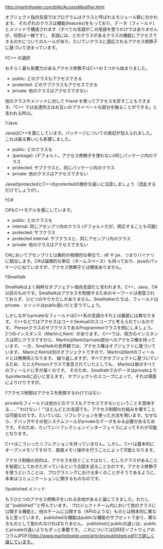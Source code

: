 http://martinfowler.com/bliki/AccessModifier.html

オブジェクト指向言語ではプログラムはクラスと呼ばれるモジュール群に分かれます。
それぞれのクラスは機能(features)をもっており、データ（フィールド）とメソッドで構成されます（すべての言語がこの用語を使うわけではありませんが、役割は一緒です）。
言語には、どのクラスがあるクラスの機能にアクセスできるのかについてのルールがあり、たいていクラスに適応されるアクセス修飾子に基づいて決まっています。

!!C++ の選択

おそらく最も影響力のあるアクセス修飾子はC++の３つから始まりました。

* public: どのクラスもアクセスできる
* protected: どのサブクラスもアクセスできる
* private: 他のクラスはアクセスできない

他のクラスやメソッドに対して friend を使ってアクセスを許すこともできます。「C++ では友達同士はお互いのプライベートな部分を触ることができる」と言われる所以。

!!Java

JavaはC++を基にしています。パッケージについての表記が加えられました。これは振る舞いにも影響しました。

* public: どのクラスも
* (package): (デフォルト。アクセス修飾子を使わない)同じパッケージ内のクラス
* protected: サブクラスと、同じパッケージ内のクラス
* private: 他のクラスはアクセスできない

JavaのprotectedとC++のprotectedの微妙な違いに注意しましょう（混乱するだけでしょうが）。

!!C# 

C#もC++モデルを基にしています。

* public: どのクラスも
* internal: 同じアセンブリ内のクラス (デフォルトだが、明示することも可能)
* protected: サブクラス
* protected internal: サブクラスと、同じアセンブリ内のクラス
* private: 他のクラスはアクセスできない

C#においてアセンブリとは集約の物理的な単位で、dll や jar、つまりバイナリに相当します。C#は論理的な単位（ネームスペース）も持っており、javaのパッケージに似ていますが、アクセス修飾子とは関係ありません。

!!Smalltalk 

Smalltalkはよく純粋なオブジェクト指向言語だと言われます。C++、Java、C#以前のものです。Smalltalkはアクセスを制御するためのキーワードは用意されておらず、ひとつのやりかたしかありません。Smalltalkerたちは、フィールドはprivate、メソッドはpublic扱いだと言うでしょう。

しかしながらprivateなフィールドはC++系の言語のそれとは厳密には異なります。
C++などではアクセスはコード(textual)のスコープと考えられているのです。
PersonクラスのサブクラスであるProgrammerクラスを例にしましょう。
2つのインスタンス（MartinとKent）があります。
C++では、両方のインスタンスは同じクラスですから、MartinはKentのprivate部分へのアクセス権を持っています。
一方、Smalltalkの世界観では、アクセス権はオブジェクトに基づいています。
MarinとKentは別のオブジェクトですので、MartinはKentのフィールドとは無関係となります。
繰り返しますが、すべてがオブジェクトに基づいているため、たとえPersonクラスで宣言されていたとしても、
Martinは彼のすべてのフィールドに手が届くのです。
そのため、Smalltalkでのデータはprivateよりもprotectedに近いと言えます。
オブジェクトのスコープによって、それは場面によりけりですが。

!!アクセス制御はアクセスを制御するわけではない

privateなフィールドは他のどのクラスもアクセスできないということを意味する……'''わけない！'''ほとんどどの言語でも、アクセス制御の仕組みを壊すことは可能なのです。たいていは、リフレクションを使った方法を用います。なぜなら、デバッガやその他システムツールがprivateなデータをみる必要があるためです。そのため、たいていリフレクションインターフェイスによってそれが可能となります。

C++はこういったリフレクションを持っていません。しかし、C++は基本的にオープンメモリですので、直接メモリ操作を行うことによって可能となります。

アクセス制御の目的は、アクセスを防ぐことではなく、むしろクラスがあることを秘密にしておきたがっているという合図を送ることなのです。アクセス修飾子を使うということは、プログラミングにおける多くのことがそうであるように、本来はコミュニケーションに関するものなのです。

!!published メソッド

もうひとつのアクセス修飾子をいれる余地があると論じてきました。わたしは'''published'''と呼んでいます。
プロジェクトチーム内において他のクラスに公開する機能と、他のチームに公開する（APIのような）ものとは根本的に異なると思っています。
publishedな機能はpublicな機能のサブセットであり、異なるものとして扱われなければなりません。
publishedとpublicの違いは、publicとprivateの違いよりもずっと重要です。
これについては[[IEEEソフトウェアのコラム(PDF)|http://www.martinfowler.com/articles/published.pdf]]で詳しく論じています。
